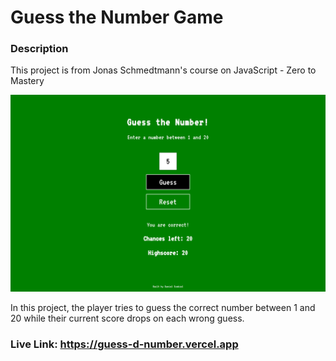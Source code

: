 # Guess the Number Game

### Description

<p>This project is from Jonas Schmedtmann's course on JavaScript - Zero to Mastery</p>

![](https://github.com/Daniel-Ezekiel/guess-the-number-game/blob/main/guess-d-number.png)

In this project, the player tries to guess the correct number between 1 and 20 while their current score drops on each wrong guess.

### Live Link: https://guess-d-number.vercel.app
